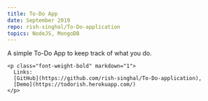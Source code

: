 ```yaml
---
title: To-Do App
date: September 2019
repo: rish-singhal/To-Do-application
topics: NodeJS, MongoDB
---
```


<div class="row">
  <div class="col-md-8">
    <p> 
      A simple To-Do App to keep track of what you do.
    </p>
    
    <p class="font-weight-bold" markdown="1">
      Links:
      [GitHub](https://github.com/rish-singhal/To-Do-application),
      [Demo](https://todorish.herokuapp.com/)
    </p>

  </div>
 <!--  <div class="d-none d-md-block col-md-4">
    <a href="/assets/images/crepe.png">
      <img class="img-fluid" alt="Crepe logo" src="/assets/images/crepe.png" />
    </a>
  </div> -->
</div>
